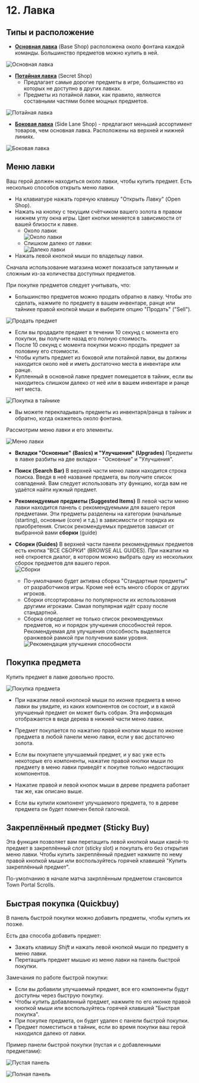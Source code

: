 # 12. Лавка

## Типы и расположение

* [**Основная лавка**](https://dota2-ru.gamepedia.com/%D0%9E%D1%81%D0%BD%D0%BE%D0%B2%D0%BD%D0%B0%D1%8F_%D0%BB%D0%B0%D0%B2%D0%BA%D0%B0) (Base Shop) расположена около фонтана каждой команды. Большинство предметов можно купить в ней.

![Основная лавка](images/12.1_base_shop.png)

* [**Потайная лавка**](https://dota2-ru.gamepedia.com/%D0%9F%D0%BE%D1%82%D0%B0%D0%B9%D0%BD%D0%B0%D1%8F_%D0%BB%D0%B0%D0%B2%D0%BA%D0%B0) (Secret Shop)
    * Предлагает самые дорогие предметы в игре, большинство из которых не доступно в других лавках.
    * Предметы из потайной лавки, как правило, являются составными частями более мощных предметов.

![Потайная лавка](images/12.2_secret_shop.png)

* [**Боковая лавка**](https://dota2-ru.gamepedia.com/%D0%91%D0%BE%D0%BA%D0%BE%D0%B2%D1%8B%D0%B5_%D0%BB%D0%B0%D0%B2%D0%BA%D0%B8) (Side Lane Shop) - предлагают меньший ассортимент товаров, чем основная лавка. Расположены на верхней и нижней линиях.

![Боковая лавка](images/12.3_side_lane_shop.png)

## Меню лавки

Ваш герой должен находиться около лавки, чтобы купить предмет. Есть несколько способов открыть меню лавки.

* На клавиатуре нажать горячую клавишу "Открыть Лавку" (Open Shop).
* Нажать на кнопку с текущим счётчиком вашего золота в правом нижнем углу окна игры. Цвет кнопки меняется в зависимости от вашей близости к лавке.
    * Около лавки:<br/>
![Около лавки](images/12.4_shop_available.png)
    * Слишком далеко от лавки:<br/>
![Далеко лавки](images/12.5_shop_unavailable.png)
* Нажать левой кнопкой мыши по владельцу лавки.

Сначала использование магазина может показаться запутанным и сложным из-за количества доступных предметов.

При покупке предметов следует учитывать, что:

* Большинство предметов можно продать обратно в лавку. Чтобы это сделать, нажмите по предмету в вашем инвентаре, ранце или тайнике правой кнопкой мыши и выберите опцию "Продать" ("Sell").

![Продать предмет](images/12.6_shop_sell.png)

* Если вы продадите предмет в течении 10 секунд с момента его покупки, вы получите назад его полную стоимость.
* После 10 секунд с момента покупки можно продать предмет за половину его стоимости.
* Чтобы купить предмет из боковой или потайной лавки, вы должны находится около неё и иметь достаточно места в инвентаре или ранце.
* Купленный в основной лавке предмет помещается в тайник, если вы находитесь слишком далеко от неё или в вашем инвентаре и ранце нет места.

![Покупка в тайнике](images/12.7_buy_no_space.png)

* Вы можете перекладывать предметы из инвентаря/ранца в тайник и обратно, когда окажетесь около фонтана.

Рассмотрим меню лавки и его элементы.

![Меню лавки](images/12.10_shop_menu.png)

* **Вкладки "Основные" (Basics) и "Улучшения" (Upgrades)**
Предметы в лавке разбиты на две вкладки - "Основные" и "Улучшения".

* **Поиск (Search Bar)**
В верхней части меню лавки находится строка поиска. Введя в неё название предмета, вы получите список совпадений. Вам следует использовать эту функцию, когда вам не удаётся найти нужный предмет.

* **Рекомендуемые предметы (Suggested Items)**
В левой части меню лавки находится панель с рекомендуемыми для вашего героя предметами. Эти предметы разделены на категории (начальные (starting), основные (core) и т.д.) в зависимости от порядка их приобретения. Список рекомендуемых предметов зависит от выбранной вами **сборки** (guide)

* **Сборки (Guides)**
В верхней части панели рекомендуемых предметов есть кнопка "ВСЕ СБОРКИ" (BROWSE ALL GUIDES). При нажатии на неё откроется диалог, в котором можно выбрать одну из нескольких сборок предметов для вашего героя.<br/>
![Сборки](images/12.9_guides.png)
    * По-умолчанию будет активна сборка "Стандартные предметы" от разработчиков игры. Кроме неё есть много сборок от других игроков.
    * Сборки отсортированы по популярности их использования другими игроками. Самая популярная идёт сразу после стандартной.
    * Сборка определяет не только список рекомендуемых предметов, но и порядок улучшения способностей героя. Рекомендуемая для улучшения способность выделяется оранжевой рамкой при получении вами уровня.<br/>
![Рекомендация улучшения способности](images/12.8_guide_ability.png)

## Покупка предмета

Купить предмет в лавке довольно просто.

![Покупка предмета](images/12.11_purchase_item.png)

* При нажатии левой кнопокой мыши по иконке предмета в меню лавки вы увидите, из каких компонентов он состоит, и в какой улучшеный предмет он может быть собран. Эта информация отображается в виде дерева в нижней части меню лавки.

* Предмет покупается по нажатию правой кнопки мыши по иконке предмета в любой панели меню лавки, если у вас достаточно золота.

* Если вы покупаете улучшаемый предмет, и у вас уже есть некоторые его компоненты, нажатие правой кнопки мыши по предмету в меню лавки приведёт к покупке только недостающих компонентов.

* Нажатие правой и левой кнопок мыши в дереве предмета работает так же, как описано выше.

* Если вы купили компонент улучшаемого предмета, то в дереве предмета он будет помечен белой галочкой.

## Закреплённый предмет (Sticky Buy)

Эта функция позволяет вам перетащить левой кнопкой мыши какой-то предмет в закреплённый слот (sticky slot) и покупать его без открытия меню лавки. Чтобы купить закреплённый предмет нажмите по нему правой кнопкой мыши или воспользуйтесь горячей клавишей "Купить закреплённый предмет".

По-умолчанию в начале матча закрплённым предметом становится Town Portal Scrolls.

## Быстрая покупка (Quickbuy)

В панель быстрой покупки можно добавить предметы, чтобы купить их позже. 

Есть два способа добавить предмет:

* Зажать клавишу *Shift* и нажать левой кнопкой мыши по предмету в меню лавки.
* Перетащить предмет мышью из меню лавки на панель быстрой покупки.

Замечания по работе быстрой покупки:

* Если вы добавили улучшаемый предмет, все его компоненты будут доступны через быструю покупку.
* Чтобы купить добавленный предмет, нажмите по его иконке правой кнопкой мыши или воспользуйтесь горячей клавишей "Быстрая покупка".
* При покупке предмета, он будет удален с панели быстрой покупки.
* Предмет поместиться в тайник, если во время покупки ваш герой находился далеко от лавки.

Пример панели быстрой покупки (пустая и с добавленными предметами):

![Пустая панель](images/12.12_empty_quickbuy.png)

![Полная панель](images/12.13_full_quickbuy.png)
